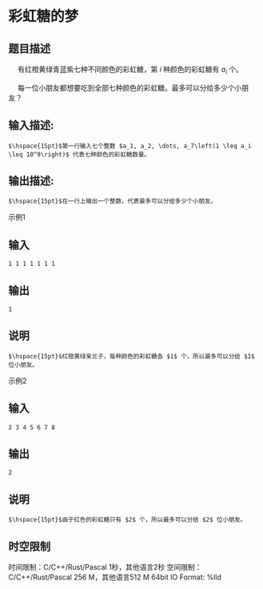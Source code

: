 # 彩虹糖的梦

## 题目描述

$\hspace{15pt}$有红橙黄绿青蓝紫七种不同颜色的彩虹糖，第 $i$ 种颜色的彩虹糖有 $a_i$ 个。  
  
$\hspace{15pt}$每一位小朋友都想要吃到全部七种颜色的彩虹糖。最多可以分给多少个小朋友？

## 输入描述:
    
    
    $\hspace{15pt}$第一行输入七个整数 $a_1, a_2, \dots, a_7\left(1 \leq a_i \leq 10^9\right)$ 代表七种颜色的彩虹糖数量。

## 输出描述:
    
    
    $\hspace{15pt}$在一行上输出一个整数，代表最多可以分给多少个小朋友。

示例1 

## 输入
    
    
    1 1 1 1 1 1 1

## 输出
    
    
    1

## 说明
    
    
    $\hspace{15pt}$红橙黄绿亲兰子，每种颜色的彩虹糖各 $1$ 个，所以最多可以分给 $1$ 位小朋友。

示例2 

## 输入
    
    
    2 3 4 5 6 7 8

## 输出
    
    
    2

## 说明
    
    
    $\hspace{15pt}$由于红色的彩虹糖只有 $2$ 个，所以最多可以分给 $2$ 位小朋友。


## 时空限制

时间限制：C/C++/Rust/Pascal 1秒，其他语言2秒
空间限制：C/C++/Rust/Pascal 256 M，其他语言512 M
64bit IO Format: %lld